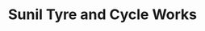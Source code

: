 ---
title: "Sunil Tyre and Cycle Works"
url: /ernakulam/sunil-tyre-and-cycle-works/
shop: Motorrad
---